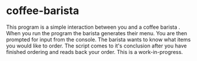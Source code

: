 # coffee-barista
This program is a simple interaction between you and a coffee barista .
When you run the program the barista generates their menu. You are then prompted for input from the console. 
The barista wants to know what items you would like to order. The script comes to it's conclusion after you have finished
ordering and reads back your order. This is a work-in-progress. 
